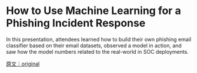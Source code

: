 
# How to Use Machine Learning for a Phishing Incident Response 

In this presentation, attendees learned how to build their own phishing email classifier based on their email datasets, observed a model in action, and saw how the model numbers related to the real-world in SOC deployments.

[原文｜original](https://insights.sei.cmu.edu/library/how-to-use-machine-learning-for-a-phishing-incident-response/)
        